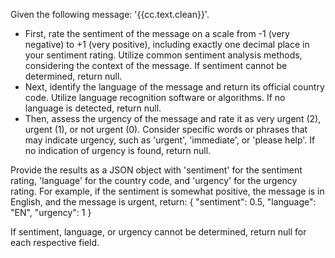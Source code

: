 Given the following message: '{{cc.text.clean}}'.

- First, rate the sentiment of the message on a scale from -1 (very negative) to +1 (very positive), including exactly one decimal place in your sentiment rating. Utilize common sentiment analysis methods, considering the context of the message. If sentiment cannot be determined, return null.
- Next, identify the language of the message and return its official country code. Utilize language recognition software or algorithms. If no language is detected, return null.
- Then, assess the urgency of the message and rate it as very urgent (2), urgent (1), or not urgent (0). Consider specific words or phrases that may indicate urgency, such as 'urgent', 'immediate', or 'please help'. If no indication of urgency is found, return null.

Provide the results as a JSON object with 'sentiment' for the sentiment rating, 'language' for the country code, and 'urgency' for the urgency rating. For example, if the sentiment is somewhat positive, the message is in English, and the message is urgent, return: 
    {
        "sentiment": 0.5, 
        "language": "EN", 
        "urgency": 1
    }

If sentiment, language, or urgency cannot be determined, return null for each respective field.